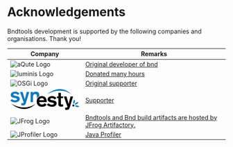 ---
---

<!-- Main hero unit for a primary marketing message or call to action -->
<div class="hero">
  <h1>Acknowledgements</h1>
  <p>Bndtools development is supported by the following companies and organisations. Thank you!</p>
</div>

|Company          | Remarks                                                       |
|-----------------|---------------------------------------------------------------|
|<img src="images/aQute-logo.png" style="width:200px" alt="aQute Logo" />| [Original developer of bnd](https://www.aQute.biz)|
|<img src="images/luminis-logo.png" style="width:200px" alt="luminis Logo" />| [Donated many hours](http://luminis-technologies.com)|
|<img src="images/osgi-alliance-logo.png" style="width:200px" alt="OSGi Logo" />| [Original supporter](http://www.osgi.org)|
|<img src="images/synesty-logo.svg" style="width:200px" alt="Synesty Logo" />| [Supporter](https://synesty.com/en/)|
|<img src="images/Powered-by-artifactory_04.png" style="width:200px" alt="JFrog Logo"  />| [Bndtools and Bnd build artifacts are hosted by JFrog Artifactory.](https://jfrog.com/open-source/)|
|<img src="https://www.ej-technologies.com/images/product_banners/jprofiler_medium.png" alt="JProfiler Logo" >|[Java Profiler](https://www.ej-technologies.com/products/jprofiler/overview.html )|
